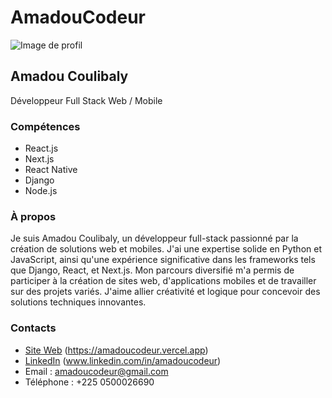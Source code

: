 # AmadouCodeur

![Image de profil](https://amadoucodeur.vercel.app/profile.png)

## Amadou Coulibaly

Développeur Full Stack Web / Mobile

### Compétences

- React.js
- Next.js
- React Native
- Django
- Node.js

### À propos

Je suis Amadou Coulibaly, un développeur full-stack passionné par la création de solutions web et mobiles. J'ai une expertise solide en Python et JavaScript, ainsi qu'une expérience significative dans les frameworks tels que Django, React, et Next.js. Mon parcours diversifié m'a permis de participer à la création de sites web, d'applications mobiles et de travailler sur des projets variés. J'aime allier créativité et logique pour concevoir des solutions techniques innovantes.

### Contacts

- [Site Web](https://amadoucodeur.vercel.app) (https://amadoucodeur.vercel.app)
- [LinkedIn](https://www.linkedin.com/in/amadoucodeur/) (www.linkedin.com/in/amadoucodeur)
- Email : amadoucodeur@gmail.com
- Téléphone : +225 0500026690
